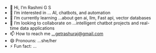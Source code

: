 - 👋 Hi, I’m Rashmi G S 
- 👀 I’m interested in ...  AI, chatbots, and automation
- 🌱 I’m currently learning ...about gen ai, llm, Fast api, vector databases
- 💞️ I’m looking to collaborate on ...intelligent chatbot projects and real-time data applications
- 📫 How to reach me ...getrashuraj@gmail.com
- 😄 Pronouns: ...she/her
- ⚡ Fun fact: ...

<!---
rashusweetu/rashusweetu is a ✨ special ✨ repository because its `README.md` (this file) appears on your GitHub profile.
You can click the Preview link to take a look at your changes.
--->
